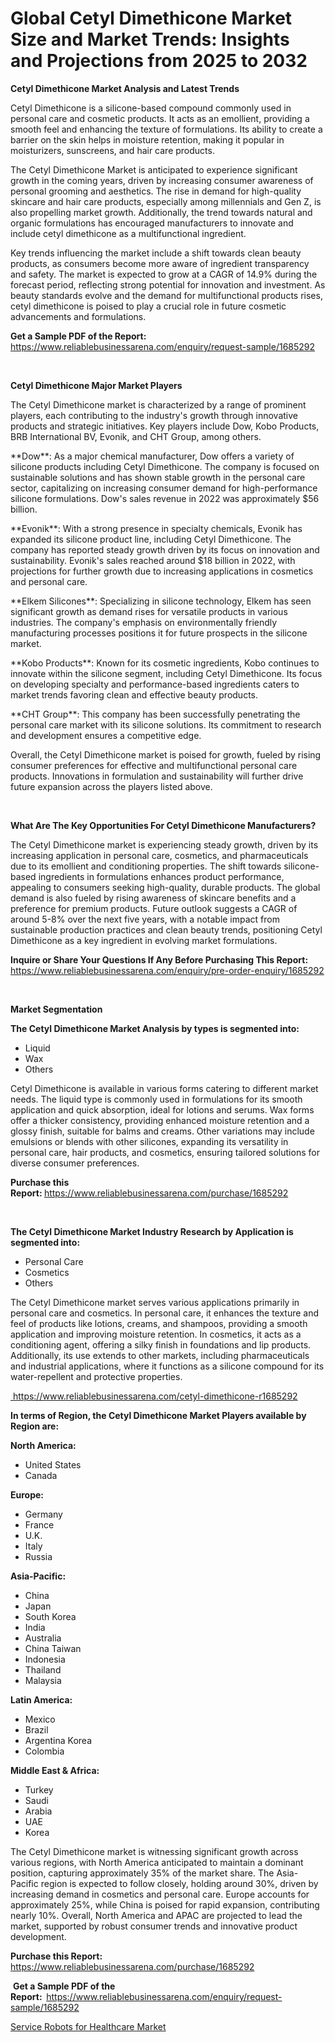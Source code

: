 <p><h1>Global Cetyl Dimethicone Market Size and Market Trends: Insights and Projections from 2025 to 2032</h1></p><p><strong>Cetyl Dimethicone Market Analysis and Latest Trends</strong></p>
<p><p>Cetyl Dimethicone is a silicone-based compound commonly used in personal care and cosmetic products. It acts as an emollient, providing a smooth feel and enhancing the texture of formulations. Its ability to create a barrier on the skin helps in moisture retention, making it popular in moisturizers, sunscreens, and hair care products. </p><p>The Cetyl Dimethicone Market is anticipated to experience significant growth in the coming years, driven by increasing consumer awareness of personal grooming and aesthetics. The rise in demand for high-quality skincare and hair care products, especially among millennials and Gen Z, is also propelling market growth. Additionally, the trend towards natural and organic formulations has encouraged manufacturers to innovate and include cetyl dimethicone as a multifunctional ingredient.</p><p>Key trends influencing the market include a shift towards clean beauty products, as consumers become more aware of ingredient transparency and safety. The market is expected to grow at a CAGR of 14.9% during the forecast period, reflecting strong potential for innovation and investment. As beauty standards evolve and the demand for multifunctional products rises, cetyl dimethicone is poised to play a crucial role in future cosmetic advancements and formulations.</p></p>
<p><strong>Get a Sample PDF of the Report:&nbsp;</strong> <a href="https://www.reliablebusinessarena.com/enquiry/request-sample/1685292?utm_campaign=2769&utm_medium=2&utm_source=Github&utm_content=ia&utm_term=26032025&utm_id=cetyl-dimethicone">https://www.reliablebusinessarena.com/enquiry/request-sample/1685292</a></p>
<p>&nbsp;</p>
<p><strong>Cetyl Dimethicone Major Market Players</strong></p>
<p><p>The Cetyl Dimethicone market is characterized by a range of prominent players, each contributing to the industry's growth through innovative products and strategic initiatives. Key players include Dow, Kobo Products, BRB International BV, Evonik, and CHT Group, among others.</p><p>**Dow**: As a major chemical manufacturer, Dow offers a variety of silicone products including Cetyl Dimethicone. The company is focused on sustainable solutions and has shown stable growth in the personal care sector, capitalizing on increasing consumer demand for high-performance silicone formulations. Dow's sales revenue in 2022 was approximately $56 billion.</p><p>**Evonik**: With a strong presence in specialty chemicals, Evonik has expanded its silicone product line, including Cetyl Dimethicone. The company has reported steady growth driven by its focus on innovation and sustainability. Evonik's sales reached around $18 billion in 2022, with projections for further growth due to increasing applications in cosmetics and personal care.</p><p>**Elkem Silicones**: Specializing in silicone technology, Elkem has seen significant growth as demand rises for versatile products in various industries. The company's emphasis on environmentally friendly manufacturing processes positions it for future prospects in the silicone market.</p><p>**Kobo Products**: Known for its cosmetic ingredients, Kobo continues to innovate within the silicone segment, including Cetyl Dimethicone. Its focus on developing specialty and performance-based ingredients caters to market trends favoring clean and effective beauty products.</p><p>**CHT Group**: This company has been successfully penetrating the personal care market with its silicone solutions. Its commitment to research and development ensures a competitive edge.</p><p>Overall, the Cetyl Dimethicone market is poised for growth, fueled by rising consumer preferences for effective and multifunctional personal care products. Innovations in formulation and sustainability will further drive future expansion across the players listed above.</p></p>
<p>&nbsp;</p>
<p><strong>What Are The Key Opportunities For Cetyl Dimethicone Manufacturers?</strong></p>
<p><p>The Cetyl Dimethicone market is experiencing steady growth, driven by its increasing application in personal care, cosmetics, and pharmaceuticals due to its emollient and conditioning properties. The shift towards silicone-based ingredients in formulations enhances product performance, appealing to consumers seeking high-quality, durable products. The global demand is also fueled by rising awareness of skincare benefits and a preference for premium products. Future outlook suggests a CAGR of around 5-8% over the next five years, with a notable impact from sustainable production practices and clean beauty trends, positioning Cetyl Dimethicone as a key ingredient in evolving market formulations.</p></p>
<p><strong>Inquire or Share Your Questions If Any Before Purchasing This Report:</strong> <a href="https://www.reliablebusinessarena.com/enquiry/pre-order-enquiry/1685292?utm_campaign=2769&utm_medium=2&utm_source=Github&utm_content=ia&utm_term=26032025&utm_id=cetyl-dimethicone">https://www.reliablebusinessarena.com/enquiry/pre-order-enquiry/1685292</a></p>
<p>&nbsp;</p>
<p><strong>Market Segmentation</strong></p>
<p><strong>The Cetyl Dimethicone Market Analysis by types is segmented into:</strong></p>
<p><ul><li>Liquid</li><li>Wax</li><li>Others</li></ul></p>
<p><p>Cetyl Dimethicone is available in various forms catering to different market needs. The liquid type is commonly used in formulations for its smooth application and quick absorption, ideal for lotions and serums. Wax forms offer a thicker consistency, providing enhanced moisture retention and a glossy finish, suitable for balms and creams. Other variations may include emulsions or blends with other silicones, expanding its versatility in personal care, hair products, and cosmetics, ensuring tailored solutions for diverse consumer preferences.</p></p>
<p><strong>Purchase this Report:&nbsp;</strong><a href="https://www.reliablebusinessarena.com/purchase/1685292?utm_campaign=2769&utm_medium=2&utm_source=Github&utm_content=ia&utm_term=26032025&utm_id=cetyl-dimethicone">https://www.reliablebusinessarena.com/purchase/1685292</a></p>
<p>&nbsp;</p>
<p><strong>The Cetyl Dimethicone Market Industry Research by Application is segmented into:</strong></p>
<p><ul><li>Personal Care</li><li>Cosmetics</li><li>Others</li></ul></p>
<p><p>The Cetyl Dimethicone market serves various applications primarily in personal care and cosmetics. In personal care, it enhances the texture and feel of products like lotions, creams, and shampoos, providing a smooth application and improving moisture retention. In cosmetics, it acts as a conditioning agent, offering a silky finish in foundations and lip products. Additionally, its use extends to other markets, including pharmaceuticals and industrial applications, where it functions as a silicone compound for its water-repellent and protective properties.</p></p>
<p><a href="https://www.reliablebusinessarena.com/cetyl-dimethicone-r1685292?utm_campaign=2769&utm_medium=2&utm_source=Github&utm_content=ia&utm_term=26032025&utm_id=cetyl-dimethicone">&nbsp;https://www.reliablebusinessarena.com/cetyl-dimethicone-r1685292</a></p>
<p><strong>In terms of Region, the Cetyl Dimethicone Market Players available by Region are:</strong></p>
<p>
    <p> <strong> North America: </strong>
        <ul>
            <li>United States</li>
            <li>Canada</li>
        </ul>
        </p> 
    <p> <strong> Europe: </strong>
        <ul>
            <li>Germany</li>
            <li>France</li>
            <li>U.K.</li>
            <li>Italy</li>
            <li>Russia</li>
        </ul>
        </p> 
    <p> <strong> Asia-Pacific: </strong>
        <ul>
            <li>China</li>
            <li>Japan</li>
            <li>South Korea</li>
            <li>India</li>
            <li>Australia</li>
            <li>China Taiwan</li>
            <li>Indonesia</li>
            <li>Thailand</li>
            <li>Malaysia</li>
        </ul>
        </p> 
    <p> <strong> Latin America: </strong>
        <ul>
            <li>Mexico</li>
            <li>Brazil</li>
            <li>Argentina Korea</li>
            <li>Colombia</li>
        </ul>
        </p> 
    <p> <strong> Middle East & Africa: </strong>
        <ul>
            <li>Turkey</li>
            <li>Saudi</li>
            <li>Arabia</li>
            <li>UAE</li>
            <li>Korea</li>
        </ul>
    </p>
    </p>
<p><p>The Cetyl Dimethicone market is witnessing significant growth across various regions, with North America anticipated to maintain a dominant position, capturing approximately 35% of the market share. The Asia-Pacific region is expected to follow closely, holding around 30%, driven by increasing demand in cosmetics and personal care. Europe accounts for approximately 25%, while China is poised for rapid expansion, contributing nearly 10%. Overall, North America and APAC are projected to lead the market, supported by robust consumer trends and innovative product development.</p></p>
<p><strong>Purchase this Report: </strong><a href="https://www.reliablebusinessarena.com/purchase/1685292?utm_campaign=2769&utm_medium=2&utm_source=Github&utm_content=ia&utm_term=26032025&utm_id=cetyl-dimethicone">https://www.reliablebusinessarena.com/purchase/1685292</a></p>
<p>&nbsp;<strong>Get a Sample PDF of the Report:&nbsp;&nbsp;</strong><a href="https://www.reliablebusinessarena.com/enquiry/request-sample/1685292?utm_campaign=2769&utm_medium=2&utm_source=Github&utm_content=ia&utm_term=26032025&utm_id=cetyl-dimethicone">https://www.reliablebusinessarena.com/enquiry/request-sample/1685292</a></p>
<p><strong></strong></p>
<p><p><a href="https://github.com/paljuhubeyde/Market-Research-Report-List-1/blob/main/service-robots-for-healthcare-market.md?utm_campaign=2769&utm_medium=2&utm_source=Github&utm_content=ia&utm_term=26032025&utm_id=cetyl-dimethicone">Service Robots for Healthcare Market</a></p></p>